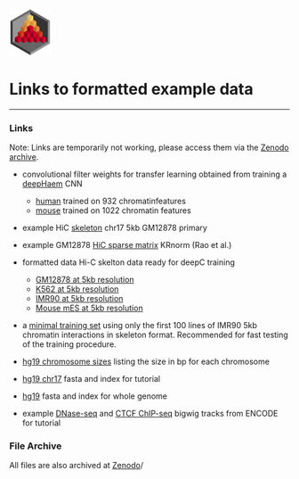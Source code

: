 <img src="../docs/logo_1_transparent.png" width="75">

# Links to formatted example data


-------------------------------------------------------------------------------

### Links

Note: Links are temporarily not working, please access them via the [Zenodo archive](https://zenodo.org/records/5785805).

* convolutional filter weights for transfer learning obtained from training a [deepHaem](https://github.com/rschwess/deepHaem) CNN
  * [human](http://userweb.molbiol.ox.ac.uk/datashare/rschwess/deepC/data_links/saved_conv_weights_human_deepc_arch.npy.npz) trained on 932 chromatinfeatures
  * [mouse](http://userweb.molbiol.ox.ac.uk/datashare/rschwess/deepC/data_links/saved_conv_weights_mouse_deepc_arch.npy.npz) trained on 1022 chromatin features


* example HiC [skeleton](http://userweb.molbiol.ox.ac.uk/datashare/rschwess/deepC/data_links/example_skeleton_gm12878_5kb_chr17.bed) chr17 5kb GM12878 primary

* example GM12878 [HiC sparse matrix](http://userweb.molbiol.ox.ac.uk/datashare/rschwess/deepC/data_links/gm12878_primary_chr17_5kb.contacts.KRnorm.matrix.gz) KRnorm (Rao et al.)

* formatted data Hi-C skelton data ready for deepC training
  * [GM12878 at 5kb resolution](http://userweb.molbiol.ox.ac.uk/datashare/rschwess/deepC/data_links/data_GM12878_5kb_regression.txt.tar.gz)
  * [K562 at 5kb resolution](http://userweb.molbiol.ox.ac.uk/datashare/rschwess/deepC/data_links/data_K562_5kb_regression.txt.tar.gz)
  * [IMR90 at 5kb resolution](http://userweb.molbiol.ox.ac.uk/datashare/rschwess/deepC/data_links/data_IMR90_5kb_regression.txt.gz)
  * [Mouse mES at 5kb resolution](http://userweb.molbiol.ox.ac.uk/datashare/rschwess/deepC/data_links/data_mES_5kb_regression.txt.gz)


* a [minimal training set](http://userweb.molbiol.ox.ac.uk/datashare/rschwess/deepC/data_links/minimal_training_set_example_IMR90.txt.gz) using only the first 100 lines of IMR90 5kb chromatin interactions in skeleton format. Recommended for fast testing of the training procedure.

* [hg19 chromosome sizes](http://userweb.molbiol.ox.ac.uk/datashare/rschwess/deepC/data_links/hg19_chrom_sizes.txt) listing the size in bp for each chromosome
* [hg19 chr17](http://userweb.molbiol.ox.ac.uk/datashare/rschwess/deepC/data_links/hg19_chr17_fasta_for_test.tar.gz) fasta and index for tutorial
* [hg19](http://userweb.molbiol.ox.ac.uk/datashare/rschwess/deepC/data_links/hg19_ref_genome.tar.gz) fasta and index for whole genome

* example [DNase-seq](http://userweb.molbiol.ox.ac.uk/datashare/rschwess/deepC/data_links/dnase_gm12878_encode_uw_merged_w50.bw) and [CTCF ChIP-seq](http://userweb.molbiol.ox.ac.uk/datashare/rschwess/deepC/data_links/ctcf_gm12878_encode_broad_merged_w50.bw) bigwig tracks from ENCODE for tutorial


### File Archive

All files are also archived at [Zenodo](https://zenodo.org/records/5785805)/
